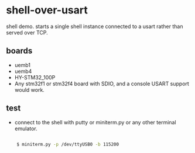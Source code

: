 shell-over-usart
================

shell demo. starts a single shell instance connected to a usart rather than served over TCP.


boards
------

 - uemb1 
 - uemb4
 - HY-STM32_100P
 - Any stm32f1 or stm32f4 board with SDIO, and a console USART support would work.


test
----

 - connect to the shell with putty or miniterm.py or any other terminal emulator.
 
``` bash
	
	$ miniterm.py -p /dev/ttyUSB0 -b 115200


```
